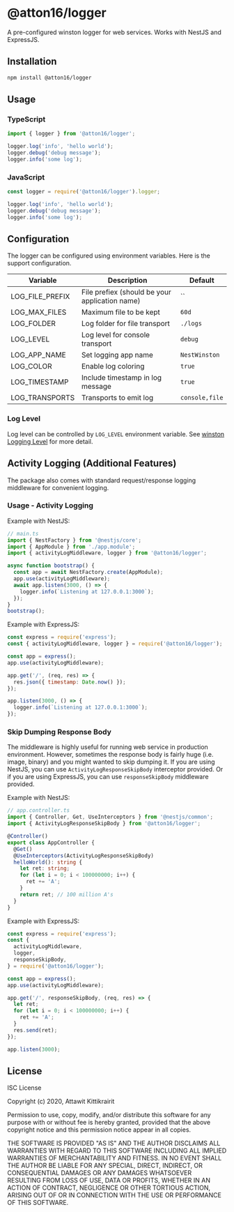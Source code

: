 # @atton16/logger

A pre-configured winston logger for web services. Works with NestJS and ExpressJS.

## Installation

```bash
npm install @atton16/logger
```

## Usage

### TypeScript

```typescript
import { logger } from '@atton16/logger';

logger.log('info', 'hello world');
logger.debug('debug message');
logger.info('some log');
```

### JavaScript

```javascript
const logger = require('@atton16/logger').logger;

logger.log('info', 'hello world');
logger.debug('debug message');
logger.info('some log');
```

## Configuration

The logger can be configured using environment variables. Here is the support configuration.

| Variable        | Description                                    | Default        |
| --------------- | ---------------------------------------------- | -------------- |
| LOG_FILE_PREFIX | File prefiex (should be your application name) | ``             |
| LOG_MAX_FILES   | Maximum file to be kept                        | `60d`          |
| LOG_FOLDER      | Log folder for file transport                  | `./logs`       |
| LOG_LEVEL       | Log level for console transport                | `debug`        |
| LOG_APP_NAME    | Set logging app name                           | `NestWinston`  |
| LOG_COLOR       | Enable log coloring                            | `true`         |
| LOG_TIMESTAMP   | Include timestamp in log message               | `true`         |
| LOG_TRANSPORTS  | Transports to emit log                         | `console,file` |

### Log Level

Log level can be controlled by `LOG_LEVEL` environment variable. See [winston Logging Level](https://github.com/winstonjs/winston#logging-levels) for more detail.

## Activity Logging (Additional Features)

The package also comes with standard request/response logging middleware for convenient logging.

### Usage - Activity Logging

Example with NestJS:

```typescript
// main.ts
import { NestFactory } from '@nestjs/core';
import { AppModule } from './app.module';
import { activityLogMiddleware, logger } from '@atton16/logger';

async function bootstrap() {
  const app = await NestFactory.create(AppModule);
  app.use(activityLogMiddleware);
  await app.listen(3000, () => {
    logger.info(`Listening at 127.0.0.1:3000`);
  });
}
bootstrap();
```

Example with ExpressJS:

```javascript
const express = require('express');
const { activityLogMiddleware, logger } = require('@atton16/logger');

const app = express();
app.use(activityLogMiddleware);

app.get('/', (req, res) => {
  res.json({ timestamp: Date.now() });
});

app.listen(3000, () => {
  logger.info(`Listening at 127.0.0.1:3000`);
});
```

### Skip Dumping Response Body

The middleware is highly useful for running web service in production environment. However, sometimes the response body is fairly huge (i.e. image, binary) and you might wanted to skip dumping it.
If you are using NestJS, you can use `ActivityLogResponseSkipBody` interceptor provided.
Or if you are using ExpressJS, you can use `responseSkipBody` middleware provided.

Example with NestJS:

```typescript
// app.controller.ts
import { Controller, Get, UseInterceptors } from '@nestjs/common';
import { ActivityLogResponseSkipBody } from '@atton16/logger';

@Controller()
export class AppController {
  @Get()
  @UseInterceptors(ActivityLogResponseSkipBody)
  helloWorld(): string {
    let ret: string;
    for (let i = 0; i < 100000000; i++) {
      ret += 'A';
    }
    return ret; // 100 million A's
  }
}
```

Example with ExpressJS:

```javascript
const express = require('express');
const {
  activityLogMiddleware,
  logger,
  responseSkipBody,
} = require('@atton16/logger');

const app = express();
app.use(activityLogMiddleware);

app.get('/', responseSkipBody, (req, res) => {
  let ret;
  for (let i = 0; i < 100000000; i++) {
    ret += 'A';
  }
  res.send(ret);
});

app.listen(3000);
```

## License

ISC License

Copyright (c) 2020, Attawit Kittikrairit

Permission to use, copy, modify, and/or distribute this software for any
purpose with or without fee is hereby granted, provided that the above
copyright notice and this permission notice appear in all copies.

THE SOFTWARE IS PROVIDED "AS IS" AND THE AUTHOR DISCLAIMS ALL WARRANTIES
WITH REGARD TO THIS SOFTWARE INCLUDING ALL IMPLIED WARRANTIES OF
MERCHANTABILITY AND FITNESS. IN NO EVENT SHALL THE AUTHOR BE LIABLE FOR
ANY SPECIAL, DIRECT, INDIRECT, OR CONSEQUENTIAL DAMAGES OR ANY DAMAGES
WHATSOEVER RESULTING FROM LOSS OF USE, DATA OR PROFITS, WHETHER IN AN
ACTION OF CONTRACT, NEGLIGENCE OR OTHER TORTIOUS ACTION, ARISING OUT OF
OR IN CONNECTION WITH THE USE OR PERFORMANCE OF THIS SOFTWARE.
